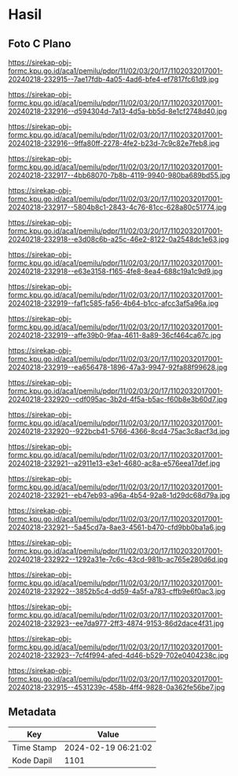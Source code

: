 # Hasil

## Foto C Plano

https://sirekap-obj-formc.kpu.go.id/aca1/pemilu/pdpr/11/02/03/20/17/1102032017001-20240218-232915--7ae17fdb-4a05-4ad6-bfe4-ef7817fc61d9.jpg

https://sirekap-obj-formc.kpu.go.id/aca1/pemilu/pdpr/11/02/03/20/17/1102032017001-20240218-232916--d594304d-7a13-4d5a-bb5d-8e1cf2748d40.jpg

https://sirekap-obj-formc.kpu.go.id/aca1/pemilu/pdpr/11/02/03/20/17/1102032017001-20240218-232916--9ffa80ff-2278-4fe2-b23d-7c9c82e7feb8.jpg

https://sirekap-obj-formc.kpu.go.id/aca1/pemilu/pdpr/11/02/03/20/17/1102032017001-20240218-232917--4bb68070-7b8b-4119-9940-980ba689bd55.jpg

https://sirekap-obj-formc.kpu.go.id/aca1/pemilu/pdpr/11/02/03/20/17/1102032017001-20240218-232917--5804b8c1-2843-4c76-81cc-628a80c51774.jpg

https://sirekap-obj-formc.kpu.go.id/aca1/pemilu/pdpr/11/02/03/20/17/1102032017001-20240218-232918--e3d08c6b-a25c-46e2-8122-0a2548dc1e63.jpg

https://sirekap-obj-formc.kpu.go.id/aca1/pemilu/pdpr/11/02/03/20/17/1102032017001-20240218-232918--e63e3158-f165-4fe8-8ea4-688c19a1c9d9.jpg

https://sirekap-obj-formc.kpu.go.id/aca1/pemilu/pdpr/11/02/03/20/17/1102032017001-20240218-232919--faf1c585-fa56-4b64-b1cc-afcc3af5a96a.jpg

https://sirekap-obj-formc.kpu.go.id/aca1/pemilu/pdpr/11/02/03/20/17/1102032017001-20240218-232919--affe39b0-9faa-4611-8a89-36cf464ca67c.jpg

https://sirekap-obj-formc.kpu.go.id/aca1/pemilu/pdpr/11/02/03/20/17/1102032017001-20240218-232919--ea656478-1896-47a3-9947-92fa88f99628.jpg

https://sirekap-obj-formc.kpu.go.id/aca1/pemilu/pdpr/11/02/03/20/17/1102032017001-20240218-232920--cdf095ac-3b2d-4f5a-b5ac-f60b8e3b60d7.jpg

https://sirekap-obj-formc.kpu.go.id/aca1/pemilu/pdpr/11/02/03/20/17/1102032017001-20240218-232920--922bcb41-5766-4366-8cd4-75ac3c8acf3d.jpg

https://sirekap-obj-formc.kpu.go.id/aca1/pemilu/pdpr/11/02/03/20/17/1102032017001-20240218-232921--a2911e13-e3e1-4680-ac8a-e576eea17def.jpg

https://sirekap-obj-formc.kpu.go.id/aca1/pemilu/pdpr/11/02/03/20/17/1102032017001-20240218-232921--eb47eb93-a96a-4b54-92a8-1d29dc68d79a.jpg

https://sirekap-obj-formc.kpu.go.id/aca1/pemilu/pdpr/11/02/03/20/17/1102032017001-20240218-232921--5a45cd7a-8ae3-4561-b470-cfd9bb0ba1a6.jpg

https://sirekap-obj-formc.kpu.go.id/aca1/pemilu/pdpr/11/02/03/20/17/1102032017001-20240218-232922--1292a31e-7c6c-43cd-981b-ac765e280d6d.jpg

https://sirekap-obj-formc.kpu.go.id/aca1/pemilu/pdpr/11/02/03/20/17/1102032017001-20240218-232922--3852b5c4-dd59-4a5f-a783-cffb9e6f0ac3.jpg

https://sirekap-obj-formc.kpu.go.id/aca1/pemilu/pdpr/11/02/03/20/17/1102032017001-20240218-232923--ee7da977-2ff3-4874-9153-86d2dace4f31.jpg

https://sirekap-obj-formc.kpu.go.id/aca1/pemilu/pdpr/11/02/03/20/17/1102032017001-20240218-232923--7cf4f994-afed-4d46-b529-702e0404238c.jpg

https://sirekap-obj-formc.kpu.go.id/aca1/pemilu/pdpr/11/02/03/20/17/1102032017001-20240218-232915--4531239c-458b-4ff4-9828-0a362fe56be7.jpg


## Metadata

| Key        | Value               |
| ---------- | ------------------- |
| Time Stamp | 2024-02-19 06:21:02 |
| Kode Dapil | 1101                |



